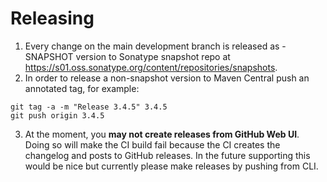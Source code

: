 # Releasing

1. Every change on the main development branch is released as -SNAPSHOT version
to Sonatype snapshot repo at https://s01.oss.sonatype.org/content/repositories/snapshots.
2. In order to release a non-snapshot version to Maven Central push an annotated tag, for example:
```
git tag -a -m "Release 3.4.5" 3.4.5
git push origin 3.4.5
```
3. At the moment, you **may not create releases from GitHub Web UI**.
Doing so will make the CI build fail because the CI creates the changelog and posts to GitHub releases.
In the future supporting this would be nice but currently please make releases by pushing from CLI.
